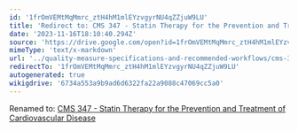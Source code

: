 ```yaml
---
id: '1frOmVEMtMqMmrc_ztH4hM1mlEYzvgyrNU4qZZjuW9LU'
title: 'Redirect to: CMS 347 - Statin Therapy for the Prevention and Treatment of Cardiovascular Disease'
date: '2023-11-16T18:10:40.294Z'
source: 'https://drive.google.com/open?id=1frOmVEMtMqMmrc_ztH4hM1mlEYzvgyrNU4qZZjuW9LU'
mimeType: 'text/x-markdown'
url: '../quality-measure-specifications-and-recommended-workflows/cms-347-statin-therapy-for-the-prevention-and-treatment-of-cardiovascular-disease.md'
redirectTo: '1frOmVEMtMqMmrc_ztH4hM1mlEYzvgyrNU4qZZjuW9LU'
autogenerated: true
wikigdrive: '6734a553a9b9ad6d6322fa22a9088c47069cc5a0'
---
```

Renamed to: [CMS 347 - Statin Therapy for the Prevention and Treatment of Cardiovascular Disease](../quality-measure-specifications-and-recommended-workflows/cms-347-statin-therapy-for-the-prevention-and-treatment-of-cardiovascular-disease.md)
